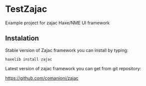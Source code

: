 TestZajac
=========

Example project for zajac Haxe/NME UI framework

Instalation
-------------------------
Stable version of Zajac framework you can install by typing:
```
haxelib install zajac
```


Latest version of zajac framework you can get from git repository:

https://github.com/comanjoni/zajac
